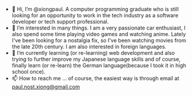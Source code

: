 - 👋 Hi, I’m @xiongpaul. A computer programming graduate who is still looking for an opportunity to work in the tech industry as a software developer or tech support professional.
- 👀 I’m interested in many things. I am a very passionate car enthusiast, I also spend some time playing video games and watching anime. Lately I've been looking for a nostalgia fix, so I've been watching movies from the late 20th century. I am also interested in foreign languages.
- 🌱 I’m currently learning (or re-learning) web development and also trying to further improve my Japanese language skills and of course, finally learn (or re-learn) the German language(because I took it in high school once).
- 📫 How to reach me ... of course, the easiest way is through email at paul.nost.xiong@gmail.com

<!---
xiongpaul/xiongpaul is a ✨ special ✨ repository because its `README.md` (this file) appears on your GitHub profile.
You can click the Preview link to take a look at your changes.
--->
